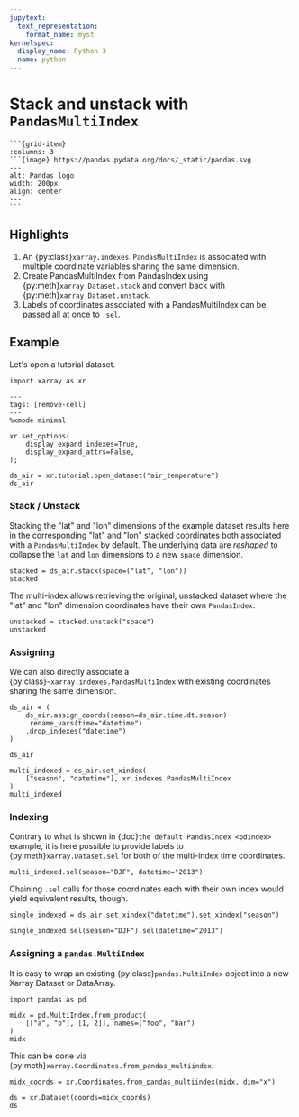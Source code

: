 ```yaml
---
jupytext:
  text_representation:
    format_name: myst
kernelspec:
  display_name: Python 3
  name: python
---
```


# Stack and unstack with `PandasMultiIndex`

````{grid}
```{grid-item}
:columns: 3
```{image} https://pandas.pydata.org/docs/_static/pandas.svg
---
alt: Pandas logo
width: 200px
align: center
---
```
````

## Highlights

1. An {py:class}`xarray.indexes.PandasMultiIndex` is associated with multiple coordinate variables sharing the same dimension.
1. Create PandasMultiIndex from PandasIndex using {py:meth}`xarray.Dataset.stack` and convert back with {py:meth}`xarray.Dataset.unstack`.
1. Labels of coordinates associated with a PandasMultiIndex can be passed all at once to `.sel`.

## Example

Let's open a tutorial dataset.

```{code-cell} python
import xarray as xr
```

```{code-cell} python
---
tags: [remove-cell]
---
%xmode minimal

xr.set_options(
    display_expand_indexes=True,
    display_expand_attrs=False,
);
```

```{code-cell} python
ds_air = xr.tutorial.open_dataset("air_temperature")
ds_air
```

### Stack / Unstack

Stacking the "lat" and "lon" dimensions of the example dataset results here in
the corresponding "lat" and "lon" stacked coordinates both associated with a
`PandasMultiIndex` by default.
The underlying data are _reshaped_ to collapse the `lat` and `lon` dimensions to a new `space` dimension.

```{code-cell} python
stacked = ds_air.stack(space=("lat", "lon"))
stacked
```

The multi-index allows retrieving the original, unstacked dataset where the
"lat" and "lon" dimension coordinates have their own `PandasIndex`.

```{code-cell} python
unstacked = stacked.unstack("space")
unstacked
```

### Assigning

We can also directly associate a {py:class}`~xarray.indexes.PandasMultiIndex`
with existing coordinates sharing the same dimension.

```{code-cell} python
ds_air = (
    ds_air.assign_coords(season=ds_air.time.dt.season)
    .rename_vars(time="datetime")
    .drop_indexes("datetime")
)

ds_air
```

```{code-cell} python
multi_indexed = ds_air.set_xindex(
    ["season", "datetime"], xr.indexes.PandasMultiIndex
)
multi_indexed
```

### Indexing

Contrary to what is shown in {doc}`the default PandasIndex <pdindex>` example,
it is here possible to provide labels to {py:meth}`xarray.Dataset.sel` for both
of the multi-index time coordinates.

```{code-cell} python
multi_indexed.sel(season="DJF", datetime="2013")
```

Chaining `.sel` calls for those coordinates each with their own index would
yield equivalent results, though.

```{code-cell} python
single_indexed = ds_air.set_xindex("datetime").set_xindex("season")

single_indexed.sel(season="DJF").sel(datetime="2013")
```

### Assigning a `pandas.MultiIndex`

It is easy to wrap an existing {py:class}`pandas.MultiIndex` object into a new Xarray
Dataset or DataArray.

```{code-cell} python
import pandas as pd

midx = pd.MultiIndex.from_product(
    [["a", "b"], [1, 2]], names=("foo", "bar")
)
midx
```

This can be done via {py:meth}`xarray.Coordinates.from_pandas_multiindex`.

```{code-cell} python
midx_coords = xr.Coordinates.from_pandas_multiindex(midx, dim="x")

ds = xr.Dataset(coords=midx_coords)
ds
```
